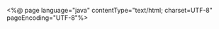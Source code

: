 <%@ page language="java" contentType="text/html; charset=UTF-8"
    pageEncoding="UTF-8"%>
<!DOCTYPE html>
<html>
<head>
<meta charset="UTF-8">
<title>req_exp</title>
</head>
<body>
	<script>
		function msg(re, str){
			var temp = '<li><b>'+re+'</b> : '+str+'--->'+reg.test(str)
			return temp;
		}
		
		try {
			//테스트용 문자열
			var str1 = '123';
			var str2 = 'abc123';
			var str3 = 'abc';
			var str4 = '#@!#';
			var str5 = '가나다';
			var str6 = '가나da123';
			var str7 = 'AGF123';
			var test1 = 'rhkrwog12321312n3s2@!';
			<%-- // 안에 시작해야한다 .  ^ 시작 . $ 끝   --%>

			
			//숫자만
			document.write("숫자만");
			reg = /^[0-9]+$/;
			document.write(msg(reg,str1));
			document.write(msg(reg,str2));
			document.write(msg(reg,str3));
			document.write(msg(reg,str4));
			document.write(msg(reg,str5));
			document.write(msg(reg,str6));
			document.write(msg(reg,str7));
			document.write("<hr/>");
			
			//영문자만
			document.write("영문자만");
			reg = /^[a-zA-Z]+$/;
			document.write(msg(reg,str1));
			document.write(msg(reg,str2));
			document.write(msg(reg,str3));
			document.write(msg(reg,str4));
			document.write(msg(reg,str5));
			document.write(msg(reg,str6));
			document.write(msg(reg,str7));
			document.write("<hr/>");
			
			//첫글자는 무조건 대문자이고 영숫자
			document.write("첫글자는 무조건 대문자이고 영숫자");
			reg = /^[A-Z][a-zA-Z0-9]+$/;
			document.write(msg(reg,str1));
			document.write(msg(reg,str2));
			document.write(msg(reg,str3));
			document.write(msg(reg,str4));
			document.write(msg(reg,str5));
			document.write(msg(reg,str6));
			document.write(msg(reg,str7));
			document.write("<hr/>");
			
			//한글만 입력
			document.write("한글만 입력");
			reg = /^[가-힣]+$/;
			document.write(msg(reg,str1));
			document.write(msg(reg,str2));
			document.write(msg(reg,str3));
			document.write(msg(reg,str4));
			document.write(msg(reg,str5));
			document.write(msg(reg,str6));
			document.write(msg(reg,str7));
			document.write("<hr/>");
			
			//연락처
			var str1 = '02-123';//(x)
			var str2 = '02-123-1234';//(o)
			var str3 = '031-12-1111';//(x)
			var str4 = '031-123-1234';//(o)
			var str5 = '031-1234-123';//(x)
			var str6 = '017-122-1234';//(o)
			var str7 = '010-1234-123';//(x)
			
			document.write("연락처");
			reg = /\d{2,3}-\d{3,4}-\d{4}/;
			document.write(msg(reg,str1));
			document.write(msg(reg,str2));
			document.write(msg(reg,str3));
			document.write(msg(reg,str4));
			document.write(msg(reg,str5));
			document.write(msg(reg,str6));
			document.write(msg(reg,str7));
			document.write("<hr/>");
			
			// <input type='text' name='name' pattern='/정규식 여기다가 입력(html5이상에서만)/'
			// ( 안에작성하면 그룹화시킨다  ) group
		} catch (e) {
			alert(e);
		}	
	
	</script>
</body>
</html>